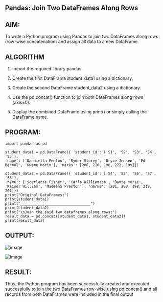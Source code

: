 ## Pandas: Join Two DataFrames Along Rows
## AIM:
To write a Python program using Pandas to join two DataFrames along rows (row-wise concatenation) and assign all data to a new DataFrame.

## ALGORITHM
1.	Import the required library pandas.

2.	Create the first DataFrame student_data1 using a dictionary.

3.	Create the second DataFrame student_data2 using a dictionary.

4.	Use the pd.concat() function to join both DataFrames along rows (axis=0).

5.	Display the combined DataFrame using print() or simply calling the DataFrame name.

## PROGRAM:
```
import pandas as pd

student_data1 = pd.DataFrame({ 'student_id': ['S1', 'S2', 'S3', 'S4', 'S5'],
'name': ['Danniella Fenton', 'Ryder Storey', 'Bryce Jensen', 'Ed Bernal', 'Kwame Morin'], 'marks': [200, 210, 190, 222, 199]})

student_data2 = pd.DataFrame({ 'student_id': ['S4', 'S5', 'S6', 'S7', 'S8'],
'name': ['Scarlette Fisher', 'Carla Williamson', 'Dante Morse', 'Kaiser William', 'Madeeha Preston'], 'marks': [201, 200, 198, 219, 201]})
print("Original DataFrames:")
print(student_data1)
print("________________________________")
print(student_data2)
print("\nJoin the said two dataframes along rows:")
result_data = pd.concat([student_data1, student_data2])
print(result_data)
```
## OUTPUT:  

![image](https://github.com/user-attachments/assets/a777f583-62f8-4334-a507-358deae75890)


![image](https://github.com/user-attachments/assets/495b0315-4015-435b-adf3-32b6fdc6b044)

## RESULT:
Thus, the Python program has been successfully created and executed successfully to join the two DataFrames row-wise using pd.concat() and all records from both DataFrames were included in the final output
